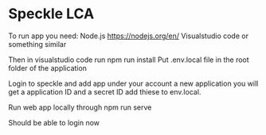 # Speckle LCA

To run app you need:
Node.js https://nodejs.org/en/
Visualstudio code or something similar

Then in visualstudio code run npm run install
Put .env.local file in the root folder of the application

Login to speckle and add app under your account a new application you will get a application ID and a secret ID add thiese to env.local.

Run web app locally through npm run serve

Should be able to login now
